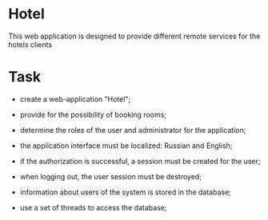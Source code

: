 # Hotel
This web application is designed to provide different remote services for the hotels clients

#  Task

- create a web-application "Hotel";

- provide for the possibility of booking rooms;

- determine the roles of the user and administrator for the application;

- the application interface must be localized: Russian and English;

- if the authorization is successful, a session must be created for the user;

- when logging out, the user session must be destroyed;

- information about users of the system is stored in the database;

- use a set of threads to access the database;
